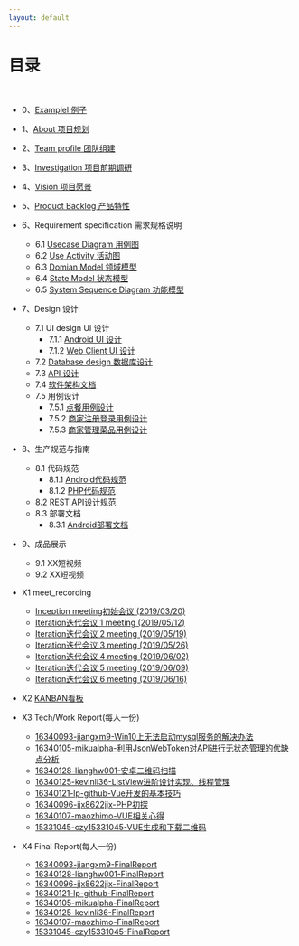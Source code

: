 ```yaml
---
layout: default
---
```


# [](#TOC)目录

&nbsp;&nbsp; 

* 0、[Examplel 例子](doc/00-Example)
* 1、[About 项目规划](doc/01-About)
* 2、[Team profile 团队组建](doc/02-Team-profile)
* 3、[Investigation 项目前期调研](doc/03-Investigation)
* 4、[Vision 项目愿景](doc/04-product-vision)
* 5、[Product Backlog 产品特性](doc/05-Product-Backlog)
* 6、Requirement specification 需求规格说明
    - 6.1 [Usecase Diagram 用例图](doc/06-01-case)
    - 6.2 [Use Activity 活动图](doc/06-02-activity)
    - 6.3 [Domian Model 领域模型](doc/06-03-domain)
    - 6.4 [State Model 状态模型](doc/06-04-State-Model)
    - 6.5 [System Sequence Diagram 功能模型](doc/06-05-System-Sequence-Diagrams)
* 7、Design 设计
    - 7.1 UI design UI 设计
        - 7.1.1 [Android UI 设计](doc/07-01-01-Android-UI-design)
        - 7.1.2 [Web Client UI 设计](doc/07-01-02-Web-Client-UI-design)
    - 7.2 [Database design 数据库设计](doc/07-02-Database-Design)
    - 7.3 [API 设计](doc/Document(API))
    - 7.4 [软件架构文档](doc/07-04-Software-Architecture-Document)
    - 7.5 用例设计
       - 7.5.1 [点餐用例设计](doc/07-05-01-Order-Usecase-Design)
       - 7.5.2 [商家注册登录用例设计](doc/07-05-02-Online-Usecase-Design)
       - 7.5.3 [商家管理菜品用例设计](doc/07-05-03-Manage-Usecase-Design)
* 8、生产规范与指南
    - 8.1 代码规范
       - 8.1.1 [Android代码规范](doc/Android开发代码规范)
       - 8.1.2 [PHP代码规范](doc/PHP代码规范)
    - 8.2 [REST API设计规范](doc/REST_API_设计规范)
    - 8.3 部署文档
       - 8.3.1 [Android部署文档](doc/08-03-01-Android部署文档)
* 9、成品展示
    - 9.1 XX短视频
    - 9.2 XX短视频
* X1 meet_recording
    - [Inception meeting初始会议 (2019/03/20)](doc/MeetingRecord_01)
    - [Iteration迭代会议 1 meeting (2019/05/12)](doc/MeetingRecord_02)
    - [Iteration迭代会议 2 meeting (2019/05/19)](doc/MeetingRecord_03)
    - [Iteration迭代会议 3 meeting (2019/05/26)](doc/MeetingRecord_04)
    - [Iteration迭代会议 4 meeting (2019/06/02)](doc/MeetingRecord_05)
    - [Iteration迭代会议 5 meeting (2019/06/09)](doc/MeetingRecord_06)
    - [Iteration迭代会议 6 meeting (2019/06/16)](doc/MeetingRecord_07)
        
* X2 [KANBAN看板](https://github.com/orgs/ssad2019/projects)
* X3 Tech/Work Report(每人一份)
    - [16340093-jiangxm9-Win10上无法启动mysql服务的解决办法](https://jiangxm9.github.io/2019/06/23/Tech-Work-Report/)
    - [16340105-mikualpha-利用JsonWebToken对API进行无状态管理的优缺点分析](doc/16340105-mikualpha-TechReport)
    - [16340128-lianghw001-安卓二维码扫描](doc/16340128-lianghw001-TechReport)
    - [16340125-kevinli36-ListView进阶设计实现、线程管理](doc/16340125_kevinli36_TechReport)
    - [16340121-lp-github-Vue开发的基本技巧](doc/16340121_lp-github_TechReport)
    - [16340096-jjx8622jjx-PHP初探](doc/16340096-jjx8622jjx-TechReport)
    - [16340107-maozhimo-VUE相关心得](doc/16340107-maozhimo-TechReport)
    - [15331045-czy15331045-VUE生成和下载二维码](doc/15331045-czy15331045-TechReport)
* X4 Final Report(每人一份)
    - [16340093-jiangxm9-FinalReport](doc/16340093-jiangxm9-FinalReport)
    - [16340128-lianghw001-FinalReport](doc/16340128-lianghw001-FinalReport)
    - [16340096-jjx8622jjx-FinalReport](doc/16340096-jjx8622jjx-Final-Report)
    - [16340121-lp-github-FinalReport](doc/16340121_lp-github_FinalReport)
    - [16340105-mikualpha-FinalReport](doc/16340105-mikualpha-FinalReport)
    - [16340125-kevinli36-FinalReport](doc/16340125_kevinli36_Final_Report)
    - [16340107-maozhimo-FinalReport](doc/16340107-maozhimo-FinalReport)
    - [15331045-czy15331045-FinalReport](doc/15331045-czy15331045-FinalReport)
